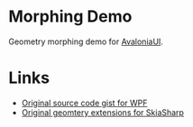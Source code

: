 # Morphing Demo

Geometry morphing demo for [AvaloniaUI](https://github.com/AvaloniaUI/Avalonia).

# Links

- [Original source code gist for WPF](https://gist.github.com/badamczewski/06d9c86e6d78fc79905f943cb3545f51)
- [Original geomtery extensions for SkiaSharp](https://github.com/xamarin/xamarin-forms-samples/blob/main/SkiaSharpForms/Demos/Demos/SkiaSharpFormsDemos/Curves/PathExtensions.cs)

